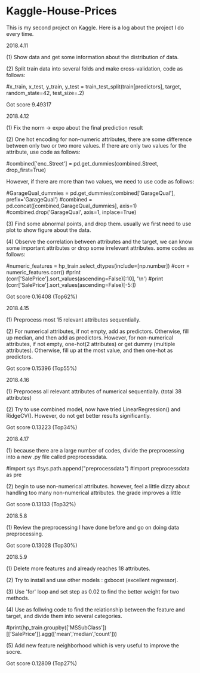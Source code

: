 # Kaggle-House-Prices
This is my second project on Kaggle. Here is a log about the project I do every time.

2018.4.11

(1) Show data and get some information about the distribution of data.

(2) Split train data into several folds and make cross-validation, code as follows:

#x_train, x_test, y_train, y_test = train_test_split(train[predictors], target, random_state=42, test_size=.2)

Got score 9.49317

2018.4.12

(1) Fix the norm -> expo about the final prediction result

(2) One hot encoding for non-numeric attributes, there are some difference between only two or two more values.
If there are only two values for the attribute, use code as follows:

#combined['enc_Street'] = pd.get_dummies(combined.Street, drop_first=True)

However, if there are more than two values, we need to use code as follows:

#GarageQual_dummies = pd.get_dummies(combined['GarageQual'], prefix='GarageQual')
#combined = pd.concat([combined,GarageQual_dummies], axis=1)
#combined.drop('GarageQual', axis=1, inplace=True)

(3) Find some abnormal points, and drop them. usually we first need to use plot to show figure about the data.

(4) Observe the correlation between attributes and the target, we can know some important attributes or drop some irrelevant attributes.
some codes as follows:

#numeric_features = hp_train.select_dtypes(include=[np.number])
#corr = numeric_features.corr()
#print (corr['SalePrice'].sort_values(ascending=False)[:10], '\n')
#print (corr['SalePrice'].sort_values(ascending=False)[-5:])

Got score 0.16408 (Top62%)

2018.4.15

(1) Preprocess most 15 relevant attributes sequentially.

(2) For numerical attributes, if not empty, add as predictors. Otherwise, fill up median, and then add as predictors.
However, for non-numerical attributes, if not empty, one-hot(2 attributes) or get dummy (multiple attributes). Otherwise, fill up at the most value,
and then one-hot as predictors.

Got score 0.15396 (Top55%)

2018.4.16

(1) Preprocess all relevant attributes of numerical sequentially. (total 38 attributes)

(2) Try to use combined model, now have tried LinearRegression() and RidgeCV(). However, do not get better results significantly.

Got score 0.13223 (Top34%)

2018.4.17

(1) because there are a large number of codes, divide the preprocessing into a new .py file called preprocessdata.

#import sys
#sys.path.append("preprocessdata")
#import preprocessdata as pre

(2) begin to use non-numerical attributes. however, feel a little dizzy about handling too many non-numerical attributes. the grade improves a little

Got score 0.13133 (Top32%)

2018.5.8

(1) Review the preprocessing I have done before and go on doing data preprocessing.

Got score 0.13028 (Top30%)

2018.5.9

(1) Delete more features and already reaches 18 attributes.

(2) Try to install and use other models : gxboost (excellent regressor).

(3) Use 'for' loop and set step as 0.02 to find the better weight for two methods.

(4) Use as follwing code to find the relationship between the feature and target, and divide them into several categories.

#print(hp_train.groupby(['MSSubClass'])[['SalePrice']].agg(['mean','median','count']))

(5) Add new feature neighborhood which is very useful to improve the socre.

Got score 0.12809 (Top27%)